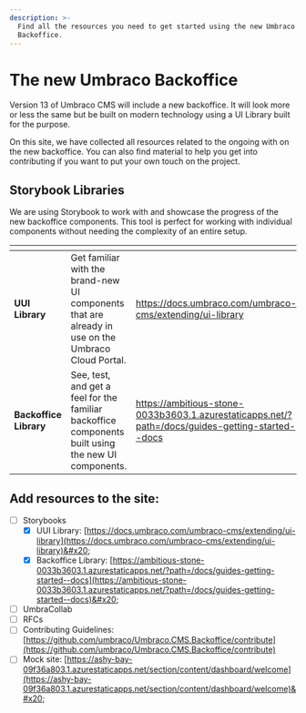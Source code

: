 ```yaml
---
description: >-
  Find all the resources you need to get started using the new Umbraco CMS
  Backoffice.
---
```


# The new Umbraco Backoffice

Version 13 of Umbraco CMS will include a new backoffice. It will look more or less the same but be built on modern technology using a UI Library built for the purpose.

On this site, we have collected all resources related to the ongoing with on the new backoffice. You can also find material to help you get into contributing if you want to put your own touch on the project.

## Storybook Libraries

We are using Storybook to work with and showcase the progress of the new backoffice components. This tool is perfect for working with individual components without needing the complexity of an entire setup.

<table data-card-size="large" data-view="cards"><thead><tr><th></th><th></th><th data-hidden data-card-target data-type="content-ref"></th></tr></thead><tbody><tr><td><strong>UUI Library</strong></td><td>Get familiar with the brand-new UI components that are already in use on the Umbraco Cloud Portal.</td><td><a href="https://docs.umbraco.com/umbraco-cms/extending/ui-library">https://docs.umbraco.com/umbraco-cms/extending/ui-library</a></td></tr><tr><td><strong>Backoffice Library</strong></td><td>See, test, and get a feel for the familiar backoffice components built using the new UI components.</td><td><a href="https://ambitious-stone-0033b3603.1.azurestaticapps.net/?path=/docs/guides-getting-started--docs">https://ambitious-stone-0033b3603.1.azurestaticapps.net/?path=/docs/guides-getting-started--docs</a></td></tr></tbody></table>

## Add resources to the site:

* [ ] Storybooks
  * [x] UUI Library: [https://docs.umbraco.com/umbraco-cms/extending/ui-library](https://docs.umbraco.com/umbraco-cms/extending/ui-library)&#x20;
  * [x] Backoffice Library: [https://ambitious-stone-0033b3603.1.azurestaticapps.net/?path=/docs/guides-getting-started--docs](https://ambitious-stone-0033b3603.1.azurestaticapps.net/?path=/docs/guides-getting-started--docs)&#x20;
* [ ] UmbraCollab
* [ ] RFCs
* [ ] Contributing Guidelines: [https://github.com/umbraco/Umbraco.CMS.Backoffice/contribute](https://github.com/umbraco/Umbraco.CMS.Backoffice/contribute)
* [ ] Mock site: [https://ashy-bay-09f36a803.1.azurestaticapps.net/section/content/dashboard/welcome](https://ashy-bay-09f36a803.1.azurestaticapps.net/section/content/dashboard/welcome)&#x20;
